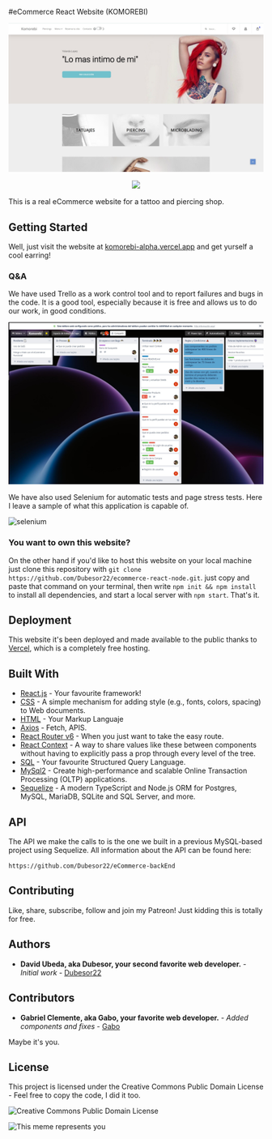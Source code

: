 #eCommerce React Website (KOMOREBI)

![Web Mockup](./public/assets/img/komorebi-portada.jpg)

<div align:center style="text-align:center"><img src="MobileMockUp.png" /></div>

This is a real eCommerce website for a tattoo and piercing shop.

## Getting Started

Well, just visit the website at [komorebi-alpha.vercel.app](https://komorebi-alpha.vercel.app/) and get yurself a cool earring!

### Q&A

We have used Trello as a work control tool and to report failures and bugs in the code. It is a good tool, especially because it is free and allows us to do our work, in good conditions.

![trello](./public/assets/img/trello.jpg)

We have also used Selenium for automatic tests and page stress tests. Here I leave a sample of what this application is capable of.

![selenium](./public/assets/img/selenium-test-register.gif)

### You want to own this website?

On the other hand if you'd like to host this website on your local machine just clone this repository with `git clone https://github.com/Dubesor22/ecommerce-react-node.git`. just copy and paste that command on your terminal, then write `npm init && npm install` to install all dependencies, and start a local server with `npm start`. That's it.

## Deployment

This website it's been deployed and made available to the public thanks to [Vercel](https://vercel.com), which is a completely free hosting.

## Built With

- [React.js](https://reactjs.org/) - Your favourite framework!
- [CSS](https://www.w3.org/Style/CSS/Overview.en.html) - A simple mechanism for adding style (e.g., fonts, colors, spacing) to Web documents.
- [HTML](https://html.com/) - Your Markup Languaje
- [Axios](https://axios-http.com/) - Fetch, APIS.
- [React Router v6](https://reactrouter.com/) - When you just want to take the easy route.
- [React Context](https://reactjs.org/docs/context.html) - A way to share values like these between components without having to explicitly pass a prop through every level of the tree.
- [SQL](https://blog.schauderhaft.de/2010/02/15/why-sql-sucks/) - Your favourite Structured Query Language.
- [MySql2](https://www.mysql.com/) - Create high-performance and scalable Online Transaction Processing (OLTP) applications.
- [Sequelize](https://html.com/) - A modern TypeScript and Node.js ORM for Postgres, MySQL, MariaDB, SQLite and SQL Server, and more.


## API

The API we make the calls to is the one we built in a previous MySQL-based project using Sequelize. All information about the API can be found here:

```
https://github.com/Dubesor22/eCommerce-backEnd
```

## Contributing

Like, share, subscribe, follow and join my Patreon! Just kidding this is totally for free.

## Authors

- **David Ubeda, aka Dubesor, your second favorite web developer.** - _Initial work_ - [Dubesor22](https://github.com/Dubesor22)

## Contributors

- **Gabriel Clemente, aka Gabo, your favorite web developer.** - _Added components and fixes_ - [Gabo](https://github.com/Gabo-Tech)


Maybe it's you.

## License

This project is licensed under the Creative Commons Public Domain License - Feel free to copy the code, I did it too.

![Creative Commons Public Domain License](https://upload.wikimedia.org/wikipedia/commons/thumb/8/84/Public_Domain_Mark_button.svg/220px-Public_Domain_Mark_button.svg.png)

![This meme represents you](https://preview.redd.it/hwurhp7crzf81.png?auto=webp&s=3f230e79f360c9fbc9394e70ea72330391bf8f27)
